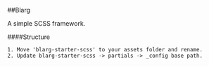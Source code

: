 ##Blarg

A simple SCSS framework.

####Structure
```
1. Move 'blarg-starter-scss' to your assets folder and rename.
2. Update blarg-starter-scss -> partials -> _config base path.









